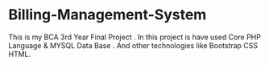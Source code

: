 # Billing-Management-System
This is  my BCA 3rd Year Final Project . In this project is have used Core PHP Language &amp; MYSQL Data Base . And other technologies like Bootstrap CSS HTML.
